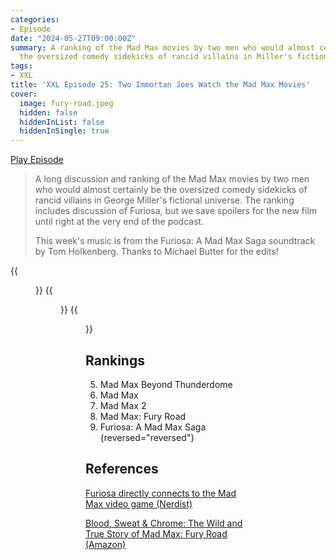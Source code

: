 ```yaml
---
categories:
- Episode
date: "2024-05-27T09:00:00Z"
summary: A ranking of the Mad Max movies by two men who would almost certainly be
  the oversized comedy sidekicks of rancid villains in Miller's fictional universe.
tags:
- XXL
title: 'XXL Episode 25: Two Immortan Joes Watch the Mad Max Movies'
cover: 
  image: fury-road.jpeg
  hidden: false
  hiddenInList: false
  hiddenInSingle: true
---
```


[Play Episode](https://www.patreon.com/posts/xxl-episode-25-105042762)
> A long discussion and ranking of the Mad Max movies by two men who would almost certainly be the oversized comedy sidekicks of rancid villains in George Miller's fictional universe. The ranking includes discussion of Furiosa, but we save spoilers for the new film until right at the very end of the podcast.
>
> This week's music is from the Furiosa: A Mad Max Saga soundtrack by Tom Holkenberg. Thanks to Michael Butter for the edits!

{{<figure 
    src="fury-road.jpeg" 
    alt="Fury Road" >}}
{{<figure 
    src="boomerang.jpeg" 
    alt="Boomerang" >}}
{{<figure 
    src="fareham.jpeg" 
    caption="Image Credit: melmer" 
    alt="Fareham">}}

## Rankings

5. Mad Max Beyond Thunderdome
4. Mad Max
3. Mad Max 2
2. Mad Max: Fury Road
1. Furiosa: A Mad Max Saga
{reversed="reversed"}


## References

[Furiosa directly connects to the Mad Max video game (Nerdist)](https://nerdist.com/article/furiosa-connects-2015-mad-max-video-game/)

[Blood, Sweat & Chrome: The Wild and True Story of Mad Max: Fury Road (Amazon)](https://amzn.eu/d/jbnowkK)